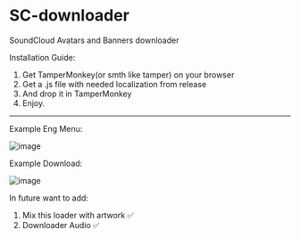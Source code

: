 # SC-downloader
SoundCloud Avatars and Banners downloader


Installation Guide:

1. Get TamperMonkey(or smth like tamper) on your browser
2. Get a .js file with needed localization from release
3. And drop it in TamperMonkey
4. Enjoy.

--------------------

Example Eng Menu:

![image](https://github.com/user-attachments/assets/74df3599-98cb-4170-8a97-6aba9e06deee)

Example Download:

![image](https://github.com/user-attachments/assets/91f949b4-30b0-446e-b710-55e8263125ae)


In future want to add:

1. Mix this loader with artwork ✅
2. Downloader Audio ✅
